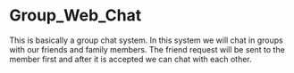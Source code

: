 # Group_Web_Chat
This is basically a group chat system.  In this system we will chat in groups with our friends and family members.  The friend request will be sent to the member first and after it is accepted we can chat with each other.
